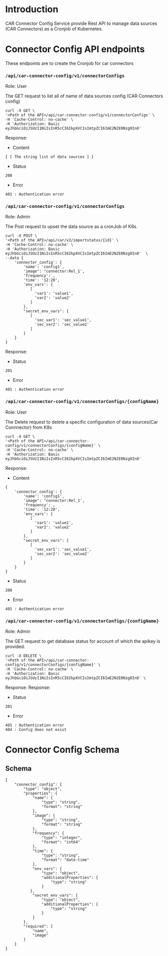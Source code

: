 # Introduction

CAR Connector Config Service provide Rest API to manage data sources (CAR Connectors) as a Cronjob of Kubernetes. 

# Connector Config API endpoints

These endpoints are to create the Cronjob for car connectors


### `/api/car-connector-config/v1/connectorConfigs`
Role: User

The GET request to list all of name of data sources  config (CAR Connectors config)

```
curl -X GET \ 
'<Path of the API>/api/car-connector-config/v1/connectorConfigs' \ 
-H 'Cache-Control: no-cache' \ 
-H 'Authorization: Basic eyJhbGciOiJSUzI1NiIsInR5cCI6IkpXVCIsImtpZCI6ImE2N2E0Nzg0In0' 

```
Response:

* Content
	
```
{ [ The string list of data sources ] }
```
* Status

```
200 
```
* Error

```
401 : Authentication error
```
### `/api/car-connector-config/v1/connectorConfigs`

Role: Admin

The Post request to upset the data source as a cronJob of K8s.

```
curl -X POST \ 
'<Path of the API>/api/car/v2/importstatus/{id}' \ 
-H 'Cache-Control: no-cache' \ 
-H 'Authorization: Basic eyJhbGciOiJSUzI1NiIsInR5cCI6IkpXVCIsImtpZCI6ImE2N2E0Nzg0In0'  \
--data {
    'connector_config': {
        'name': 'config1',
        'image": "connector:Rel_1',
        'frequency': ,
        'time': '12:20',
        'env_vars': {
           [
             'var1': 'value1',
             'var2': 'value2'
           ]
        },
        "secret_env_vars": {
           [
             'sec_var1': 'sec_value1',
             'sec_var2': 'sec_value2'
           ]
        }
    }
}
```

Response:

* Status

```
201 
```
* Error

```
401 : Authentication error
```

### `/api/car-connector-config/v1/connectorConfigs/{configName}`
Role: User

The Delete request to delete a specific  configuration of data sources(Car Connnector) from K8s

```
curl -X GET \ 
'<Path of the API>/api/car-connector-config/v1/connectorConfigs/{configName}' \ 
-H 'Cache-Control: no-cache' \ 
-H 'Authorization: Basic eyJhbGciOiJSUzI1NiIsInR5cCI6IkpXVCIsImtpZCI6ImE2N2E0Nzg0In0' 
```
Response:

* Content

```
{
    'connector_config': {
        'name': 'config1',
        'image": "connector:Rel_1',
        'frequency': ,
        'time': '12:20',
        'env_vars': {
           [
             'var1': 'value1',
             'var2': 'value2'
           ]
        },
        "secret_env_vars": {
           [
             'sec_var1': 'sec_value1',
             'sec_var2': 'sec_value2'
           ]
        }
    }
}
```

* Status

```
200 
```
* Error

```
401 : Authentication error
```


### `/api/car-connector-config/v1/connectorConfigs/{configName}`
Role: Admin

The GET request to get database status for account of which the apikey is provided.
```
curl -X DELETE \ 
'<Path of the API>/api/car-connector-config/v1/connectorConfigs/{configName}' \ 
-H 'Cache-Control: no-cache' \ 
-H 'Authorization: Basic eyJhbGciOiJSUzI1NiIsInR5cCI6IkpXVCIsImtpZCI6ImE2N2E0Nzg0In0' \ 
```
Response:
Response:

* Status

```
201 
```
* Error

```
401 : Authentication error
404 : Config does not exist
```



# Connector Config Schema


## Schema
```
{  
    "connector_config": {
	    "type": "object",
	    "properties": {
	        "name": {
	            "type": "string",
	            "format": "string"
	        },
	        "image": {
	            "type": "string",
	            "format": "string"
	        },
	        "frequency": {
	            "type": "integer",
	            "format": "int64"
	        },
	        "time": {
	            "type": "string",
	            "format": "date-time"
	        },
	        "env_vars": {
	            "type": "object",
	            "additionalProperties": {
                    "type": "string"
                }	        
           },
	        "secret_env_vars": {
	            "type": "object",
	            "additionalProperties": {
                    "type": "string"
                }
	        }
	    },
	    "required": [
	        "name",
	        "image"
	    ]
	}
} 
```

